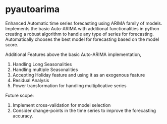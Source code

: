 # pyautoarima
Enhanced Automatic time series forecasting using ARIMA family of models. 
Implements the basic Auto-ARIMA with additional functionalities in python creating a robust algorithm to handle any type of series for forecasting. 
Automatically chooses the best model for forecasting based on the model score.

Additional Features above the basic Auto-ARIMA implementation,
1. Handling Long Seasonalities
2. Handling multiple Seasonalities
3. Accepting Holiday feature and using it as an exogenous feature
4. Residual Analysis
5. Power transformation for handling multiplicative series

Future scope:
1. Implement cross-validation for model selection
2. Consider change-points in the time series to improve the forecasting accuracy.
